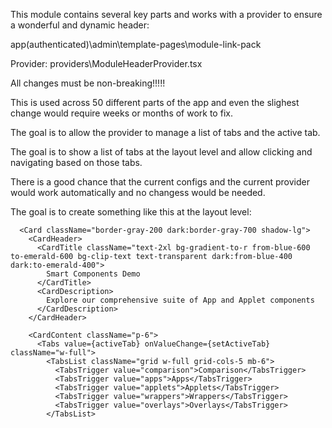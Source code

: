 
This module contains several key parts and works with a provider to ensure a wonderful and dynamic header:

app\(authenticated)\admin\template-pages\module-link-pack

Provider: providers\ModuleHeaderProvider.tsx

All changes must be non-breaking!!!!!

This is used across 50 different parts of the app and even the slighest change would require weeks or months of work to fix.

The goal is to allow the provider to manage a list of tabs and the active tab.

The goal is to show a list of tabs at the layout level and allow clicking and navigating based on those tabs.

There is a good chance that the current configs and the current provider would work automatically and no changess would be needed.

The goal is to create something like this at the layout level:

      <Card className="border-gray-200 dark:border-gray-700 shadow-lg">
        <CardHeader>
          <CardTitle className="text-2xl bg-gradient-to-r from-blue-600 to-emerald-600 bg-clip-text text-transparent dark:from-blue-400 dark:to-emerald-400">
            Smart Components Demo
          </CardTitle>
          <CardDescription>
            Explore our comprehensive suite of App and Applet components
          </CardDescription>
        </CardHeader>
        
        <CardContent className="p-6">
          <Tabs value={activeTab} onValueChange={setActiveTab} className="w-full">
            <TabsList className="grid w-full grid-cols-5 mb-6">
              <TabsTrigger value="comparison">Comparison</TabsTrigger>
              <TabsTrigger value="apps">Apps</TabsTrigger>
              <TabsTrigger value="applets">Applets</TabsTrigger>
              <TabsTrigger value="wrappers">Wrappers</TabsTrigger>
              <TabsTrigger value="overlays">Overlays</TabsTrigger>
            </TabsList>
            

